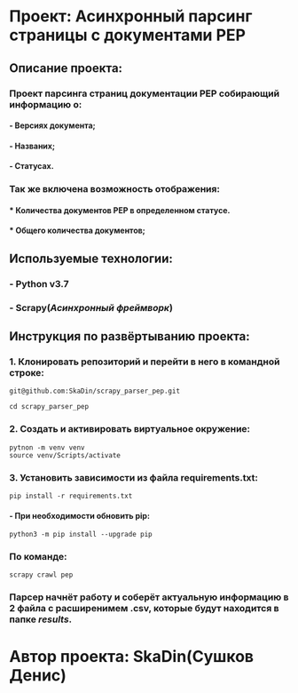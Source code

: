 # Проект: Асинхронный парсинг страницы с документами PEP
## Описание проекта:
### Проект парсинга страниц документации PEP собирающий информацию о:
#### - Версиях документа;
#### - Названих;
#### - Статусах.

### Так же включена возможность отображения:
#### * Количества документов PEP в определенном статусе.
#### * Общего количества документов;

## Используемые технологии:
### - Python v3.7
### - Scrapy(_Асинхронный фреймворк_)

## Инструкция по развёртыванию проекта:

### 1. Клонировать репозиторий и перейти в него в командной строке:
```
git@github.com:SkaDin/scrapy_parser_pep.git

cd scrapy_parser_pep
```
### 2. Создать и активировать виртуальное окружение:
```commandline
pytnon -m venv venv
source venv/Scripts/activate
```
### 3. Установить зависимости из файла requirements.txt:
```commandline
pip install -r requirements.txt
```
#### - При необходимости обновить pip:
```commandline
python3 -m pip install --upgrade pip
```

### По команде:
```commandline
scrapy crawl pep
```
### Парсер начнёт работу и соберёт актуальную информацию в 2 файла с расширенимем .csv, которые будут находится в папке _results_.

# Автор проекта: SkaDin(Сушков Денис)